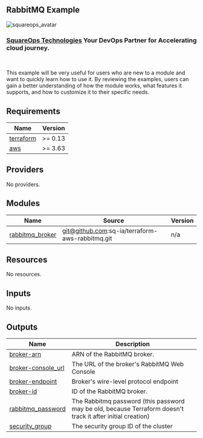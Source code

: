 ## RabbitMQ Example
![squareops_avatar]

[squareops_avatar]: https://squareops.com/wp-content/uploads/2022/12/squareops-logo.png

### [SquareOps Technologies](https://squareops.com/) Your DevOps Partner for Accelerating cloud journey.
<br>

This example will be very useful for users who are new to a module and want to quickly learn how to use it. By reviewing the examples, users can gain a better understanding of how the module works, what features it supports, and how to customize it to their specific needs.

<!-- BEGINNING OF PRE-COMMIT-TERRAFORM DOCS HOOK -->
## Requirements

| Name | Version |
|------|---------|
| <a name="requirement_terraform"></a> [terraform](#requirement\_terraform) | >= 0.13 |
| <a name="requirement_aws"></a> [aws](#requirement\_aws) | >= 3.63 |

## Providers

No providers.

## Modules

| Name | Source | Version |
|------|--------|---------|
| <a name="module_rabbitmq_broker"></a> [rabbitmq\_broker](#module\_rabbitmq\_broker) | git@github.com:sq-ia/terraform-aws-rabbitmq.git | n/a |

## Resources

No resources.

## Inputs

No inputs.

## Outputs

| Name | Description |
|------|-------------|
| <a name="output_broker-arn"></a> [broker-arn](#output\_broker-arn) | ARN of the RabbitMQ broker. |
| <a name="output_broker-console_url"></a> [broker-console\_url](#output\_broker-console\_url) | The URL of the broker's RabbitMQ Web Console |
| <a name="output_broker-endpoint"></a> [broker-endpoint](#output\_broker-endpoint) | Broker's wire-level protocol endpoint |
| <a name="output_broker-id"></a> [broker-id](#output\_broker-id) | ID of the RabbitMQ broker. |
| <a name="output_rabbitmq_password"></a> [rabbitmq\_password](#output\_rabbitmq\_password) | The Rabbitmq password (this password may be old, because Terraform doesn't track it after initial creation) |
| <a name="output_security_group"></a> [security\_group](#output\_security\_group) | The security group ID of the cluster |
<!-- END OF PRE-COMMIT-TERRAFORM DOCS HOOK -->
